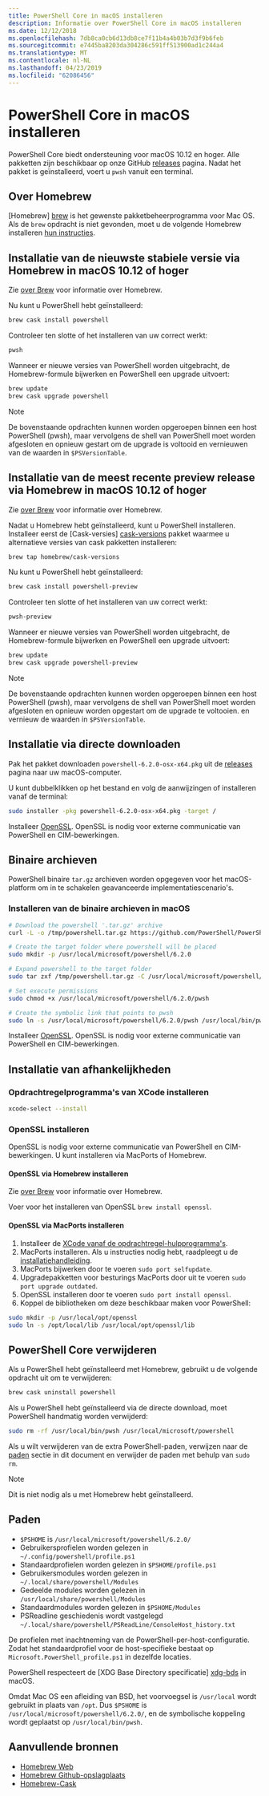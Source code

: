 ```yaml
---
title: PowerShell Core in macOS installeren
description: Informatie over PowerShell Core in macOS installeren
ms.date: 12/12/2018
ms.openlocfilehash: 7db8ca0cb6d13db8ce7f11b4a4b03b7d3f9b6feb
ms.sourcegitcommit: e7445ba8203da304286c591ff513900ad1c244a4
ms.translationtype: MT
ms.contentlocale: nl-NL
ms.lasthandoff: 04/23/2019
ms.locfileid: "62086456"
---
```

# <a name="installing-powershell-core-on-macos"></a>PowerShell Core in macOS installeren

PowerShell Core biedt ondersteuning voor macOS 10.12 en hoger.
Alle pakketten zijn beschikbaar op onze GitHub [releases][] pagina.
Nadat het pakket is geïnstalleerd, voert u `pwsh` vanuit een terminal.

## <a name="about-brew"></a>Over Homebrew

[Homebrew] [ brew] is het gewenste pakketbeheerprogramma voor Mac OS.
Als de `brew` opdracht is niet gevonden, moet u de volgende Homebrew installeren [hun instructies][brew].

## <a name="installation-of-latest-stable-release-via-homebrew-on-macos-1012-or-higher"></a>Installatie van de nieuwste stabiele versie via Homebrew in macOS 10.12 of hoger

Zie [over Brew](#about-brew) voor informatie over Homebrew.

Nu kunt u PowerShell hebt geïnstalleerd:

```sh
brew cask install powershell
```

Controleer ten slotte of het installeren van uw correct werkt:

```sh
pwsh
```

Wanneer er nieuwe versies van PowerShell worden uitgebracht, de Homebrew-formule bijwerken en PowerShell een upgrade uitvoert:

```sh
brew update
brew cask upgrade powershell
```

> [!NOTE]
> De bovenstaande opdrachten kunnen worden opgeroepen binnen een host PowerShell (pwsh), maar vervolgens de shell van PowerShell moet worden afgesloten en opnieuw gestart om de upgrade is voltooid en vernieuwen van de waarden in `$PSVersionTable`.

[brew]: http://brew.sh/

## <a name="installation-of-latest-preview-release-via-homebrew-on-macos-1012-or-higher"></a>Installatie van de meest recente preview release via Homebrew in macOS 10.12 of hoger

Zie [over Brew](#about-brew) voor informatie over Homebrew.

Nadat u Homebrew hebt geïnstalleerd, kunt u PowerShell installeren.
Installeer eerst de [Cask-versies] [ cask-versions] pakket waarmee u alternatieve versies van cask pakketten installeren:

```sh
brew tap homebrew/cask-versions
```

Nu kunt u PowerShell hebt geïnstalleerd:

```sh
brew cask install powershell-preview
```

Controleer ten slotte of het installeren van uw correct werkt:

```sh
pwsh-preview
```

Wanneer er nieuwe versies van PowerShell worden uitgebracht, de Homebrew-formule bijwerken en PowerShell een upgrade uitvoert:

```sh
brew update
brew cask upgrade powershell-preview
```

> [!NOTE]
> De bovenstaande opdrachten kunnen worden opgeroepen binnen een host PowerShell (pwsh), maar vervolgens de shell van PowerShell moet worden afgesloten en opnieuw worden opgestart om de upgrade te voltooien.
> en vernieuw de waarden in `$PSVersionTable`.

## <a name="installation-via-direct-download"></a>Installatie via directe downloaden

Pak het pakket downloaden `powershell-6.2.0-osx-x64.pkg`
uit de [releases][] pagina naar uw macOS-computer.

U kunt dubbelklikken op het bestand en volg de aanwijzingen of installeren vanaf de terminal:

```sh
sudo installer -pkg powershell-6.2.0-osx-x64.pkg -target /
```

Installeer [OpenSSL](#install-openssl). OpenSSL is nodig voor externe communicatie van PowerShell en CIM-bewerkingen.

## <a name="binary-archives"></a>Binaire archieven

PowerShell binaire `tar.gz` archieven worden opgegeven voor het macOS-platform om in te schakelen geavanceerde implementatiescenario's.

### <a name="installing-binary-archives-on-macos"></a>Installeren van de binaire archieven in macOS

```sh
# Download the powershell '.tar.gz' archive
curl -L -o /tmp/powershell.tar.gz https://github.com/PowerShell/PowerShell/releases/download/v6.2.0/powershell-6.2.0-osx-x64.tar.gz

# Create the target folder where powershell will be placed
sudo mkdir -p /usr/local/microsoft/powershell/6.2.0

# Expand powershell to the target folder
sudo tar zxf /tmp/powershell.tar.gz -C /usr/local/microsoft/powershell/6.2.0

# Set execute permissions
sudo chmod +x /usr/local/microsoft/powershell/6.2.0/pwsh

# Create the symbolic link that points to pwsh
sudo ln -s /usr/local/microsoft/powershell/6.2.0/pwsh /usr/local/bin/pwsh
```

Installeer [OpenSSL](#install-openssl). OpenSSL is nodig voor externe communicatie van PowerShell en CIM-bewerkingen.

## <a name="installing-dependencies"></a>Installatie van afhankelijkheden

### <a name="install-xcode-command-line-tools"></a>Opdrachtregelprogramma's van XCode installeren

```sh
xcode-select --install
```

### <a name="install-openssl"></a>OpenSSL installeren

OpenSSL is nodig voor externe communicatie van PowerShell en CIM-bewerkingen. U kunt installeren via MacPorts of Homebrew.

#### <a name="install-openssl-via-brew"></a>OpenSSL via Homebrew installeren

Zie [over Brew](#about-brew) voor informatie over Homebrew.

Voer voor het installeren van OpenSSL `brew install openssl`.

#### <a name="install-openssl-via-macports"></a>OpenSSL via MacPorts installeren

1. Installeer de [XCode vanaf de opdrachtregel-hulpprogramma's](#install-xcode-command-line-tools).
1. MacPorts installeren.
   Als u instructies nodig hebt, raadpleegt u de [installatiehandleiding](https://guide.macports.org/chunked/installing.macports.html).
1. MacPorts bijwerken door te voeren `sudo port selfupdate`.
1. Upgradepakketten voor besturings MacPorts door uit te voeren `sudo port upgrade outdated`.
1. OpenSSL installeren door te voeren `sudo port install openssl`.
1. Koppel de bibliotheken om deze beschikbaar maken voor PowerShell:

```sh
sudo mkdir -p /usr/local/opt/openssl
sudo ln -s /opt/local/lib /usr/local/opt/openssl/lib
```

## <a name="uninstalling-powershell-core"></a>PowerShell Core verwijderen

Als u PowerShell hebt geïnstalleerd met Homebrew, gebruikt u de volgende opdracht uit om te verwijderen:

```sh
brew cask uninstall powershell
```

Als u PowerShell hebt geïnstalleerd via de directe download, moet PowerShell handmatig worden verwijderd:

```sh
sudo rm -rf /usr/local/bin/pwsh /usr/local/microsoft/powershell
```

Als u wilt verwijderen van de extra PowerShell-paden, verwijzen naar de [paden](#paths) sectie in dit document en verwijder de paden met behulp van `sudo rm`.

> [!NOTE]
> Dit is niet nodig als u met Homebrew hebt geïnstalleerd.

## <a name="paths"></a>Paden

* `$PSHOME` is `/usr/local/microsoft/powershell/6.2.0/`
* Gebruikersprofielen worden gelezen in `~/.config/powershell/profile.ps1`
* Standaardprofielen worden gelezen in `$PSHOME/profile.ps1`
* Gebruikersmodules worden gelezen in `~/.local/share/powershell/Modules`
* Gedeelde modules worden gelezen in `/usr/local/share/powershell/Modules`
* Standaardmodules worden gelezen in `$PSHOME/Modules`
* PSReadline geschiedenis wordt vastgelegd `~/.local/share/powershell/PSReadLine/ConsoleHost_history.txt`

De profielen met inachtneming van de PowerShell-per-host-configuratie.
Zodat het standaardprofiel voor de host-specifieke bestaat op `Microsoft.PowerShell_profile.ps1` in dezelfde locaties.

PowerShell respecteert de [XDG Base Directory specificatie] [ xdg-bds] in macOS.

Omdat Mac OS een afleiding van BSD, het voorvoegsel is `/usr/local` wordt gebruikt in plaats van `/opt`.
Dus `$PSHOME` is `/usr/local/microsoft/powershell/6.2.0/`, en de symbolische koppeling wordt geplaatst op `/usr/local/bin/pwsh`.

## <a name="additional-resources"></a>Aanvullende bronnen

* [Homebrew Web][brew]
* [Homebrew Github-opslagplaats][GitHub]
* [Homebrew-Cask][cask]

[brew]: http://brew.sh/
[Cask]: https://github.com/Homebrew/homebrew-cask
[cask-versions]: https://github.com/Homebrew/homebrew-cask-versions
[GitHub]: https://github.com/Homebrew
[releases]: https://github.com/PowerShell/PowerShell/releases/latest
[xdg-bds]: https://specifications.freedesktop.org/basedir-spec/basedir-spec-latest.html
